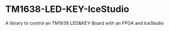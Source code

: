 # TM1638-LED-KEY-IceStudio
A library to control an TM1638 LED&amp;KEY-Board with an FPGA and IceStudio
